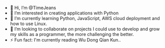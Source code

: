 - 👋 Hi, I’m @TimeJeans
- 👀 I’m interested in creating applications with Python
- 🌱 I’m currently learning Python, JavaScript, AWS cloud deployment and how to use Linux.
- 💞️ I’m looking to collaborate on projects I could use to develop and grow my skills as a programmer, the more challenging the better.
- ⚡ Fun fact: I'm currently reading Wu Dong Qian Kun..

<!---
TimeJeans/TimeJeans is a ✨ special ✨ repository because its `README.md` (this file) appears on your GitHub profile.
You can click the Preview link to take a look at your changes.
--->
